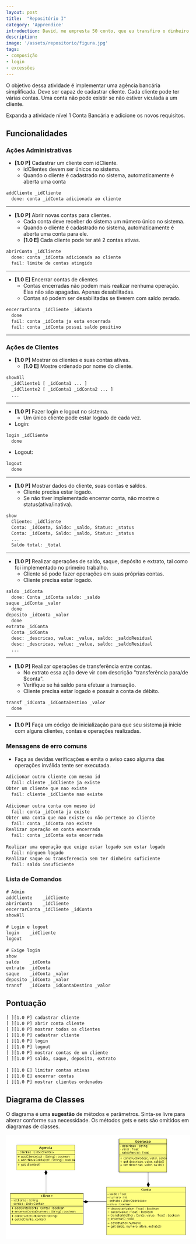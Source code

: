 ```yaml
---
layout: post
title:  "Repositório I"
category: 'Apprendice'
introduction: David, me empresta 50 conto, que eu transfiro o dinheiro. Só pra eu não ter que ir lá no caixa rápido. Emprestei. Até hoje estou esperando essa transferência. Deve ter sido problema no banco.
description: 
image: '/assets/repositorio/figura.jpg'
tags:
- composição
- login
- excessões
---
```


O objetivo dessa atividade é implementar uma agência bancária simplificada. Deve ser capaz de cadastrar cliente. Cada cliente pode ter várias contas. Uma conta não pode existir se não estiver viculada a um cliente.

Expanda a atividade nível 1 Conta Bancária e adicione os novos requisitos.

## Funcionalidades

### Ações Administrativas

- **[1.0 P]** Cadastrar um cliente com idCliente.
    - idClientes devem ser únicos no sistema.
    - Quando o cliente é cadastrado no sistema, automaticamente é aberta uma conta

```
addCliente _idCliente
  done: conta _idConta adicionada ao cliente
```

---
- **[1.0 P]** Abrir novas contas para clientes.
    - Cada conta deve receber do sistema um número único no sistema.
    - Quando o cliente é cadastrado no sistema, automaticamente é aberta uma conta
  para ele.
    - **[1.0 E]** Cada cliente pode ter até 2 contas ativas.

```
abrirConta _idCliente
  done: conta _idConta adicionada ao cliente
  fail: limite de contas atingido
```

---
- **[1.0 E]** Encerrar contas de clientes
    - Contas encerradas não podem mais realizar nenhuma operação. Elas não são apagadas. Apenas desabilitadas.
    - Contas só podem ser desabilitadas se tiverem com saldo zerado.

```
encerrarConta _idCliente _idConta
  done
  fail: conta _idConta ja esta encerrada
  fail: conta _idConta possui saldo positivo
```

---

### Ações de Clientes

- **[1.0 P]** Mostrar os clientes e suas contas ativas.
    - **[1.0 E]** Mostre ordenado por nome do cliente.

```
showAll
  _idCliente1 [ _idConta1 ... ]
  _idCliente2 [ _idConta1 _idConta2 ... ]
  ...
```

---
- **[1.0 P]** Fazer login e logout no sistema.
    - Um único cliente pode estar logado de cada vez.
- Login:

```
login _idCliente
  done
```

- Logout:

```
logout
  done
```

---
- **[1.0 P]** Mostrar dados do cliente, suas contas e saldos.
    - Cliente precisa estar logado.
    - Se não tiver implementado encerrar conta, não mostre o status(ativa/inativa).

```
show
  Cliente: _idCliente
  Conta: _idConta, Saldo: _saldo, Status: _status
  Conta: _idConta, Saldo: _saldo, Status: _status
  ...
  Saldo total: _total
```

---
- **[1.0 P]** Realizar operações de saldo, saque, depósito e extrato, tal como foi implementado no primeiro trabalho.
     - Cliente só pode fazer operações em suas próprias contas.
     - Cliente precisa estar logado.

```
saldo _idConta
  done: Conta _idConta saldo: _saldo
saque _idConta _valor
  done
deposito _idConta _valor
  done
extrato _idConta
  Conta _idConta
  desc: _descricao, value: _value, saldo: _saldoResidual
  desc: _descricao, value: _value, saldo: _saldoResidual
  ...
```

---
- **[1.0 P]** Realizar operações de transferência entre contas.
    - No extrato essa ação deve vir com descrição "transferência para/de $conta".
    - Verifique se há saldo para efetuar a transação.
    - Cliente precisa estar logado e possuir a conta de débito.

```
transf _idConta _idContaDestino _valor
  done
```

---
- **[1.0 P]** Faça um código de inicialização para que seu sistema já inicie com alguns clientes, contas e operações realizadas.

### Mensagens de erro comuns

- Faça as devidas verificações e emita o aviso caso alguma das operações inválida tente ser executada.

```
Adicionar outro cliente com mesmo id
  fail: cliente _idCliente ja existe
Obter um cliente que nao existe
  fail: cliente _idCliente nao existe

Adicionar outra conta com mesmo id
  fail: conta _idConta ja existe
Obter uma conta que nao existe ou não pertence ao cliente
  fail: conta _idConta nao existe
Realizar operação em conta encerrada
  fail: conta _idConta esta encerrada

Realizar uma operação que exige estar logado sem estar logado
  fail: ninguem logado
Realizar saque ou transferencia sem ter dinheiro suficiente
  fail: saldo insuficiente
```

### Lista de Comandos

```
# Admin
addCliente    _idCliente
abrirConta    _idCliente
encerrarConta _idCliente _idConta
showAll

# Login e logout
login    _idCliente
logout

# Exige login
show
saldo    _idConta
extrato  _idConta
saque    _idConta _valor
deposito _idConta _valor
transf   _idConta _idContaDestino _valor
```

## Pontuação

```
[ ][1.0 P] cadastrar cliente
[ ][1.0 P] abrir conta cliente
[ ][1.0 P] mostrar todos os clientes
[ ][1.0 P] cadastrar cliente
[ ][1.0 P] login
[ ][1.0 P] logout
[ ][1.0 P] mostrar contas de um cliente
[ ][1.0 P] saldo, saque, deposito, extrato

[ ][1.0 E] limitar contas ativas
[ ][1.0 E] encerrar contas
[ ][1.0 P] mostrar clientes ordenados
```

## Diagrama de Classes

O diagrama é uma **sugestão** de métodos e parâmetros. Sinta-se livre para alterar conforme sua necessidade. Os métodos gets e sets são omitidos em diagramas de classes.

![](/assets/banco/diagrama.png)
